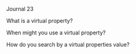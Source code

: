 Journal 23

What is a virtual property?

When might you use a virtual property?

How do you search by a virtual properties value?